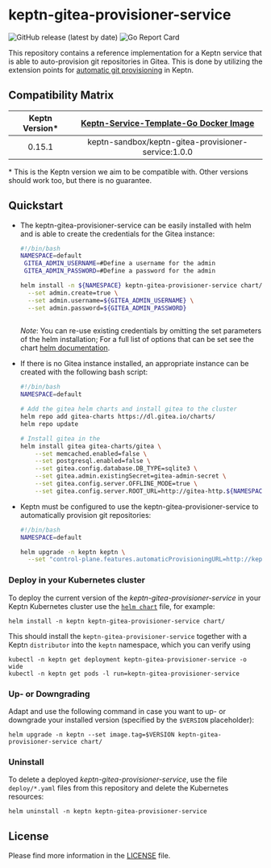 # keptn-gitea-provisioner-service

![GitHub release (latest by date)](https://img.shields.io/github/v/release/keptn-sandbox/keptn-gitea-provisioner-service)
![Go Report Card](https://goreportcard.com/badge/github.com/keptn-sandbox/keptn-gitea-provisioner-service)

This repository contains a reference implementation for a Keptn service that is able to auto-provision git repositories
in Gitea. This is done by utilizing the extension points for [automatic git provisioning](https://keptn.sh/docs/0.16.x/api/git_provisioning/) in Keptn.

## Compatibility Matrix

| Keptn Version* | [Keptn-Service-Template-Go Docker Image](https://hub.docker.com/r/keptn-sandbox/keptn-gitea-provisioner-service/tags) |
|:--------------:|:---------------------------------------------------------------------------------------------------------------------:|
|     0.15.1     |                                  keptn-sandbox/keptn-gitea-provisioner-service:1.0.0                                  |

\* This is the Keptn version we aim to be compatible with. Other versions should work too, but there is no guarantee.

## Quickstart

* The keptn-gitea-provisioner-service can be easily installed with helm and is able to create the credentials for the Gitea
instance:
  ```bash
  #!/bin/bash
  NAMESPACE=default
   GITEA_ADMIN_USERNAME=#Define a username for the admin
   GITEA_ADMIN_PASSWORD=#Define a password for the admin
  
  helm install -n ${NAMESPACE} keptn-gitea-provisioner-service chart/ \
    --set admin.create=true \
    --set admin.username=${GITEA_ADMIN_USERNAME} \
    --set admin.password=${GITEA_ADMIN_PASSWORD}
    
  ```
  
  *Note*: You can re-use existing credentials by omitting the set parameters of the helm installation; For a full list 
          of options that can be set see the chart [helm documentation](chart/README.md).

* If there is no Gitea instance installed, an appropriate instance can be created with the following bash script:
  ```bash
  #!/bin/bash
  NAMESPACE=default
  
  # Add the gitea helm charts and install gitea to the cluster
  helm repo add gitea-charts https://dl.gitea.io/charts/
  helm repo update
  
  # Install gitea in the 
  helm install gitea gitea-charts/gitea \
      --set memcached.enabled=false \
      --set postgresql.enabled=false \
      --set gitea.config.database.DB_TYPE=sqlite3 \
      --set gitea.admin.existingSecret=gitea-admin-secret \
      --set gitea.config.server.OFFLINE_MODE=true \
      --set gitea.config.server.ROOT_URL=http://gitea-http.${NAMESPACE}:3000/
  ```

* Keptn must be configured to use the keptn-gitea-provisioner-service to automatically provision git repositories:
  ```bash
  #!/bin/bash
  NAMESPACE=default
  
  helm upgrade -n keptn keptn \
    --set "control-plane.features.automaticProvisioningURL=http://keptn-gitea-provisioner-service.${NAMESPACE}"
  ```

### Deploy in your Kubernetes cluster

To deploy the current version of the *keptn-gitea-provisioner-service* in your Keptn Kubernetes cluster use the [`helm chart`](chart/Chart.yaml) file,
for example:

```console
helm install -n keptn keptn-gitea-provisioner-service chart/
```

This should install the `keptn-gitea-provisioner-service` together with a Keptn `distributor` into the `keptn` namespace, which you can verify using

```console
kubectl -n keptn get deployment keptn-gitea-provisioner-service -o wide
kubectl -n keptn get pods -l run=keptn-gitea-provisioner-service
```

### Up- or Downgrading

Adapt and use the following command in case you want to up- or downgrade your installed version (specified by the `$VERSION` placeholder):

```console
helm upgrade -n keptn --set image.tag=$VERSION keptn-gitea-provisioner-service chart/
```

### Uninstall

To delete a deployed *keptn-gitea-provisioner-service*, use the file `deploy/*.yaml` files from this repository and delete the Kubernetes resources:

```console
helm uninstall -n keptn keptn-gitea-provisioner-service
```

## License

Please find more information in the [LICENSE](LICENSE) file.
